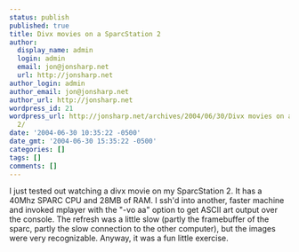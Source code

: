 ```yaml
---
status: publish
published: true
title: Divx movies on a SparcStation 2
author:
  display_name: admin
  login: admin
  email: jon@jonsharp.net
  url: http://jonsharp.net
author_login: admin
author_email: jon@jonsharp.net
author_url: http://jonsharp.net
wordpress_id: 21
wordpress_url: http://jonsharp.net/archives/2004/06/30/Divx movies on a SparcStation
  2/
date: '2004-06-30 10:35:22 -0500'
date_gmt: '2004-06-30 15:35:22 -0500'
categories: []
tags: []
comments: []
---
```

<p>I just tested out watching a divx movie on my SparcStation 2.  It has a 40Mhz SPARC CPU and 28MB of RAM.  I ssh'd into another, faster machine and invoked mplayer with the "-vo aa" option to get ASCII art output over the console.  The refresh was a little slow (partly the framebuffer of the sparc, partly the slow connection to the other computer), but the images were very recognizable.  Anyway, it was a fun little exercise.</p>
